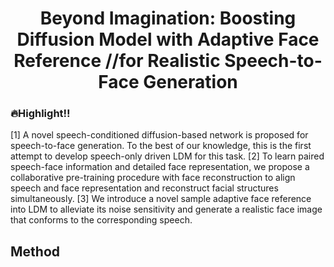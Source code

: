 
<p align="center">
  <h1 align="center">Beyond Imagination: Boosting Diffusion Model with Adaptive Face Reference //for Realistic Speech-to-Face Generation</h1>

### 🔥Highlight!!

[1] A novel speech-conditioned diffusion-based network is proposed for speech-to-face generation. To the best of our knowledge, this is the first attempt to develop speech-only driven LDM for this task. 
[2] To learn paired speech-face information and detailed face representation, we propose a collaborative pre-training procedure with face reconstruction to align speech and face representation and reconstruct facial structures simultaneously.
[3] We introduce a novel sample adaptive face reference into LDM to alleviate its noise sensitivity and generate a realistic face image that conforms to the corresponding speech.

## Method



